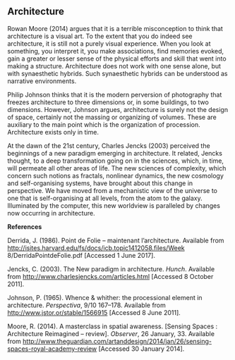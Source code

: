 ## Architecture


Rowan Moore (2014) argues that it is a terrible misconception to think that architecture is a visual art. To the extent that you do indeed see architecture, it is still not a purely visual experience. When you look at something, you interpret it, you make associations, find memories evoked, gain a greater or lesser sense of the physical efforts and skill that went into making a structure. Architecture does not work with one sense alone, but with synaesthetic hybrids. Such synaesthetic hybrids can be understood as narrative environments.

Philip Johnson thinks that it is the modern perversion of photography that freezes architecture to three dimensions or, in some buildings, to two dimensions. However, Johnson argues, architecture is surely not the design of space, certainly not the massing or organizing of volumes. These are auxiliary to the main point which is the organization of procession. Architecture exists only in time.

At the dawn of the 21st century, Charles Jencks (2003) perceived the beginnings of a new paradigm emerging in architecture. It related, Jencks thought, to a deep transformation going on in the sciences, which, in time, will permeate all other areas of life. The new sciences of complexity, which concern such notions as fractals, nonlinear dynamics, the new cosmology and self-organising systems, have brought about this change in perspective. We have moved from a mechanistic view of the universe to one that is self-organising at all levels, from the atom to the galaxy. Illuminated by the computer, this new worldview is paralleled by changes now occurring in architecture.

**References**

Derrida, J. (1986). Point de Folie – maintenant l’architecture. Available from http://isites.harvard.edu/fs/docs/icb.topic1412058.files/Week 8/DerridaPointdeFolie.pdf [Accessed 1 June 2017].

Jencks, C. (2003). The New paradigm in architecture. _Hunch_. Available from http://www.charlesjencks.com/articles.html [Accessed 8 October 2011].

Johnson, P. (1965). Whence & whither: the processional element in architecture. _Perspectiva_, 9/10 167–178\. Available from http://www.jstor.or/stable/1566915 [Accessed 8 June 2011].

Moore, R. (2014). A masterclass in spatial awareness. [Sensing Spaces : Architecture Reimagined – review]. _Observer_, 26 January, 33\. Available from http://www.theguardian.com/artanddesign/2014/jan/26/sensing-spaces-royal-academy-review [Accessed 30 January 2014].

